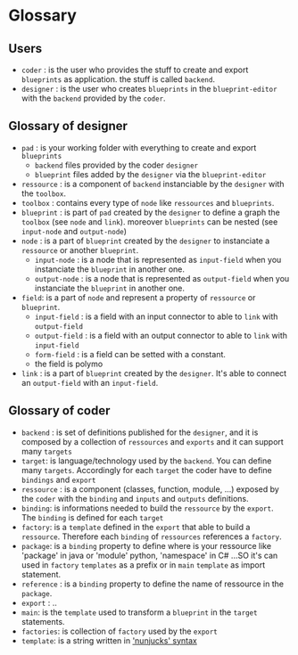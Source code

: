 
# Glossary

## Users

* `coder` : is the user who provides the stuff to create and export `blueprints` as application. the stuff is called `backend`.
* `designer` : is the user who creates `blueprints` in the `blueprint-editor` with the `backend` provided by the `coder`.

## Glossary of designer

* `pad` : is your working folder with everything to create and export `blueprints`
  * `backend` files provided by the coder `designer`
  * `blueprint` files added by the `designer` via the `blueprint-editor`
* `ressource` : is a component of `backend` instanciable by the `designer` with the `toolbox`.
*  `toolbox` : contains every type of `node` like `ressources` and `blueprints`. 
* `blueprint` : is part of  `pad` created by the `designer` to define a graph the `toolbox` (see `node` and `link`). moreover `blueprints` can be nested (see `input-node` and `output-node`) 
* `node` : is a part of `blueprint` created by the `designer` to instanciate a `ressource` or another `blueprint`.
  * `input-node` : is a node that is represented as `input-field`  when you instanciate the `blueprint` in another one.
  * `output-node` : is a node that is represented as `output-field` when you instanciate the `blueprint` in another one.
* `field`: is a part of `node` and represent a property of `ressource` or `blueprint`.
  *  `input-field` : is a field with an input connector to able to `link` with `output-field`
  *  `output-field` : is a field with an output connector to able to `link` with `input-field`
  *  `form-field` : is a field can be setted with a constant.
  *  the field is polymo 
* `link` : is a part of `blueprint` created by the `designer`. It's able to connect an `output-field` with an `input-field`.


## Glossary of coder

* `backend` : is set of definitions published for the `designer`, and it is composed by a collection of `ressources` and `exports` and it can support many `targets` 
* `target`: is language/technology used by the `backend`. You can define  many `targets`. Accordingly for each `target` the coder have to define `bindings` and `export`  
* `ressource` : is a component (classes, function, module, ...) exposed by the `coder` with the `binding` and `inputs` and `outputs` definitions.
* `binding`: is informations needed to build the `ressource` by the `export`. The `binding` is defined for each `target`
* `factory`: is a `template` defined in the `export` that able to build a `ressource`. Therefore each `binding` of `ressources` references a `factory`.
* `package`: is a `binding` property to define where is your ressource like 'package' in java or 'module' python, 'namespace' in C# ...SO it's can used in `factory` `templates` as a prefix or in `main` `template` as import statement.
* `reference` : is a `binding` property to define the name of ressource in the `package`.
* `export` : ..
* `main`: is the `template` used to transform a `blueprint` in the `target` statements.
* `factories`: is collection of `factory` used by the `export`
* `template`: is a string written in ['nunjucks' syntax](https://mozilla.github.io/nunjucks/) 
 
